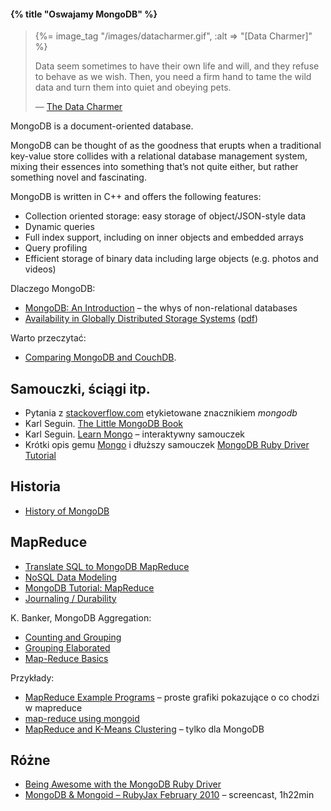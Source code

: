 #### {% title "Oswajamy MongoDB" %}

<blockquote>
 {%= image_tag "/images/datacharmer.gif", :alt => "[Data Charmer]" %}
 <p>
   Data seem sometimes to have their own life and will, and they
   refuse to behave as we wish. Then, you need a firm hand to tame
   the wild data and turn them into quiet and obeying pets.
 </p>
 <p class="author">— <a href="http://datacharmer.blogspot.com/">The Data Charmer</a></p>
</blockquote>

MongoDB is a document-oriented database.

MongoDB can be thought of as the goodness that erupts when a
traditional key-value store collides with a relational database
management system, mixing their essences into something that’s not
quite either, but rather something novel and fascinating.

MongoDB is written in C++ and offers the following features:

* Collection oriented storage: easy storage of object/JSON-style data
* Dynamic queries
* Full index support, including on inner objects and embedded arrays
* Query profiling
* Efficient storage of binary data including large objects (e.g. photos and videos)

Dlaczego MongoDB:

* [MongoDB: An Introduction](http://www.slideshare.net/cwestin63/mongodb-an-introduction-june2011) –
  the whys of non-relational databases
* [Availability in Globally Distributed Storage Systems](http://research.google.com/pubs/pub36737.html)
  ([pdf](http://research.google.com/pubs/archive/36737.pdf))

Warto przeczytać:

* [Comparing MongoDB and CouchDB](http://www.mongodb.org/display/DOCS/Comparing+Mongo+DB+and+Couch+DB).


## Samouczki, ściągi itp.

* Pytania z [stackoverflow.com](http://stackoverflow.com/questions/tagged/mongodb)
  etykietowane znacznikiem *mongodb*
* Karl Seguin. [The Little MongoDB Book](http://openmymind.net/mongodb.pdf)
* Karl Seguin. [Learn Mongo](http://mongly.com/) – interaktywny samouczek
* Krótki opis gemu [Mongo](http://api.mongodb.org/ruby/current/index.html)
  i dłuższy samouczek [MongoDB Ruby Driver Tutorial](http://api.mongodb.org/ruby/current/file.TUTORIAL.html)


## Historia

* [History of MongoDB](http://www.snailinaturtleneck.com/blog/2010/08/23/history-of-mongodb/)


## MapReduce

* [Translate SQL to MongoDB MapReduce](http://nosql.mypopescu.com/post/392418792/translate-sql-to-mongodb-mapreduce)
* [NoSQL Data Modeling](http://nosql.mypopescu.com/post/451094148/nosql-data-modeling)
* [MongoDB Tutorial: MapReduce](http://nosql.mypopescu.com/post/394779847/mongodb-tutorial-mapreduce)
* [Journaling / Durability](http://www.mongodb.org/display/DOCS/Journaling)

K. Banker, MongoDB Aggregation:


* [Counting and Grouping](http://kylebanker.com/blog/2009/11/mongodb-count-group/)
* [Grouping Elaborated](http://kylebanker.com/blog/2009/11/mongodb-advanced-grouping/)
* [Map-Reduce Basics](http://kylebanker.com/blog/2009/12/mongodb-map-reduce-basics/)


Przykłady:

* [MapReduce Example Programs](http://holumbus.fh-wedel.de/trac/wiki/MapReduceExamples) –
 proste grafiki pokazujące o co chodzi w mapreduce
* [map-reduce using mongoid](https://willj.net/2010/07/12/map-reduce-using-mongoid/)
* [MapReduce and K-Means Clustering](http://blog.data-miners.com/2008/02/mapreduce-and-k-means-clustering.html) –
 tylko dla MongoDB


## Różne

* [Being Awesome with the MongoDB Ruby Driver](http://rubylearning.com/blog/2010/12/21/being-awesome-with-the-mongodb-ruby-driver/)
* [MongoDB & Mongoid – RubyJax February 2010](http://vimeo.com/9864311) – screencast, 1h22min
